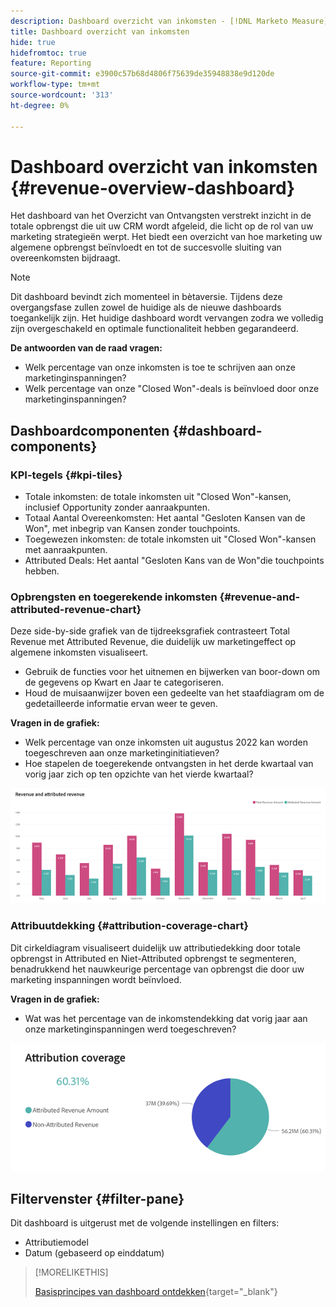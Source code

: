 ```yaml
---
description: Dashboard overzicht van inkomsten - [!DNL Marketo Measure] - Product
title: Dashboard overzicht van inkomsten
hide: true
hidefromtoc: true
feature: Reporting
source-git-commit: e3900c57b68d4806f75639de35948838e9d120de
workflow-type: tm+mt
source-wordcount: '313'
ht-degree: 0%

---
```


# Dashboard overzicht van inkomsten {#revenue-overview-dashboard}

Het dashboard van het Overzicht van Ontvangsten verstrekt inzicht in de totale opbrengst die uit uw CRM wordt afgeleid, die licht op de rol van uw marketing strategieën werpt. Het biedt een overzicht van hoe marketing uw algemene opbrengst beïnvloedt en tot de succesvolle sluiting van overeenkomsten bijdraagt.

>[!NOTE]
>
>Dit dashboard bevindt zich momenteel in bètaversie. Tijdens deze overgangsfase zullen zowel de huidige als de nieuwe dashboards toegankelijk zijn. Het huidige dashboard wordt vervangen zodra we volledig zijn overgeschakeld en optimale functionaliteit hebben gegarandeerd.

**De antwoorden van de raad vragen:**

* Welk percentage van onze inkomsten is toe te schrijven aan onze marketinginspanningen?
* Welk percentage van onze &quot;Closed Won&quot;-deals is beïnvloed door onze marketinginspanningen?

## Dashboardcomponenten {#dashboard-components}

### KPI-tegels {#kpi-tiles}

* Totale inkomsten: de totale inkomsten uit &quot;Closed Won&quot;-kansen, inclusief Opportunity zonder aanraakpunten.
* Totaal Aantal Overeenkomsten: Het aantal &quot;Gesloten Kansen van de Won&quot;, met inbegrip van Kansen zonder touchpoints.
* Toegewezen inkomsten: de totale inkomsten uit &quot;Closed Won&quot;-kansen met aanraakpunten.
* Attributed Deals: Het aantal &quot;Gesloten Kans van de Won&quot;die touchpoints hebben.

### Opbrengsten en toegerekende inkomsten {#revenue-and-attributed-revenue-chart}

Deze side-by-side grafiek van de tijdreeksgrafiek contrasteert Total Revenue met Attributed Revenue, die duidelijk uw marketingeffect op algemene inkomsten visualiseert.

* Gebruik de functies voor het uitnemen en bijwerken van boor-down om de gegevens op Kwart en Jaar te categoriseren.
* Houd de muisaanwijzer boven een gedeelte van het staafdiagram om de gedetailleerde informatie ervan weer te geven.

**Vragen in de grafiek:**

* Welk percentage van onze inkomsten uit augustus 2022 kan worden toegeschreven aan onze marketinginitiatieven?
* Hoe stapelen de toegerekende ontvangsten in het derde kwartaal van vorig jaar zich op ten opzichte van het vierde kwartaal?

![](assets/revenue-overview-dashboard-1.png)

### Attribuutdekking {#attribution-coverage-chart}

Dit cirkeldiagram visualiseert duidelijk uw attributiedekking door totale opbrengst in Attributed en Niet-Attributed opbrengst te segmenteren, benadrukkend het nauwkeurige percentage van opbrengst die door uw marketing inspanningen wordt beïnvloed.

**Vragen in de grafiek:**

* Wat was het percentage van de inkomstendekking dat vorig jaar aan onze marketinginspanningen werd toegeschreven?

![](assets/revenue-overview-dashboard-2.png)

## Filtervenster {#filter-pane}

Dit dashboard is uitgerust met de volgende instellingen en filters:

* Attributiemodel
* Datum (gebaseerd op einddatum)

>[!MORELIKETHIS]
>
>[Basisprincipes van dashboard ontdekken](/help/marketo-measure-discover-ui/dashboards/discover-dashboard-basics.md){target="_blank"}

